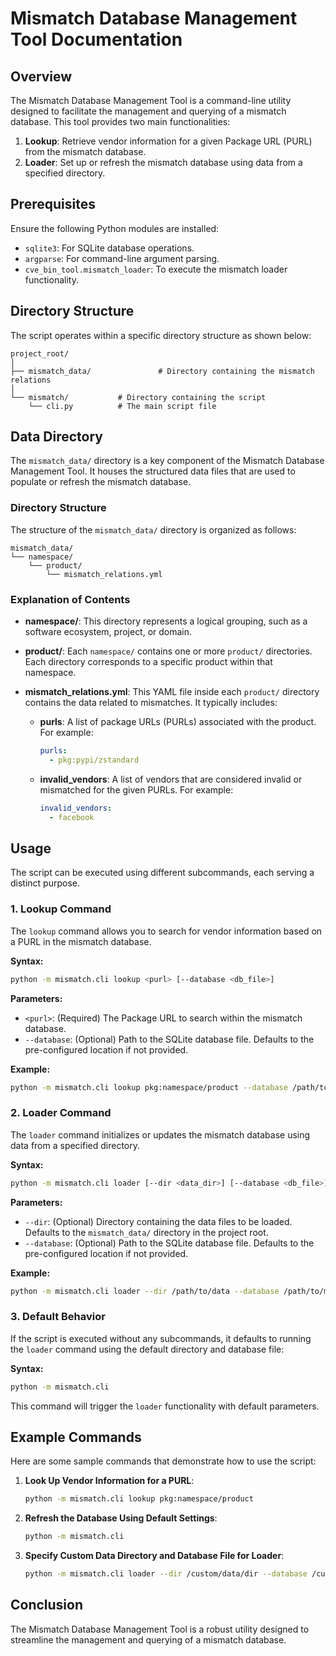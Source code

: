 # Mismatch Database Management Tool Documentation

## Overview

The Mismatch Database Management Tool is a command-line utility designed to facilitate the management and querying of a mismatch database. This tool provides two main functionalities:

1. **Lookup**: Retrieve vendor information for a given Package URL (PURL) from the mismatch database.
2. **Loader**: Set up or refresh the mismatch database using data from a specified directory.

## Prerequisites

Ensure the following Python modules are installed:

- `sqlite3`: For SQLite database operations.
- `argparse`: For command-line argument parsing.
- `cve_bin_tool.mismatch_loader`: To execute the mismatch loader functionality.

## Directory Structure

The script operates within a specific directory structure as shown below:

```
project_root/
│
├── mismatch_data/               # Directory containing the mismatch relations
│
└── mismatch/           # Directory containing the script
    └── cli.py          # The main script file
```

## Data Directory

The `mismatch_data/` directory is a key component of the Mismatch Database Management Tool. It houses the structured data files that are used to populate or refresh the mismatch database.

### Directory Structure

The structure of the `mismatch_data/` directory is organized as follows:

```
mismatch_data/
└── namespace/
    └── product/
        └── mismatch_relations.yml
```

### Explanation of Contents

- **namespace/**: This directory represents a logical grouping, such as a software ecosystem, project, or domain.

- **product/**: Each `namespace/` contains one or more `product/` directories. Each directory corresponds to a specific product within that namespace.

- **mismatch_relations.yml**: This YAML file inside each `product/` directory contains the data related to mismatches. It typically includes:

  - **purls**: A list of package URLs (PURLs) associated with the product. For example:
    ```yaml
    purls:
      - pkg:pypi/zstandard
    ```
  
  - **invalid_vendors**: A list of vendors that are considered invalid or mismatched for the given PURLs. For example:
    ```yaml
    invalid_vendors:
      - facebook
    ```

## Usage

The script can be executed using different subcommands, each serving a distinct purpose.

### 1. Lookup Command

The `lookup` command allows you to search for vendor information based on a PURL in the mismatch database.

**Syntax:**
```bash
python -m mismatch.cli lookup <purl> [--database <db_file>]
```

**Parameters:**
- `<purl>`: (Required) The Package URL to search within the mismatch database.
- `--database`: (Optional) Path to the SQLite database file. Defaults to the pre-configured location if not provided.

**Example:**
```bash
python -m mismatch.cli lookup pkg:namespace/product --database /path/to/mismatch.db
```

### 2. Loader Command

The `loader` command initializes or updates the mismatch database using data from a specified directory.

**Syntax:**
```bash
python -m mismatch.cli loader [--dir <data_dir>] [--database <db_file>]
```

**Parameters:**
- `--dir`: (Optional) Directory containing the data files to be loaded. Defaults to the `mismatch_data/` directory in the project root.
- `--database`: (Optional) Path to the SQLite database file. Defaults to the pre-configured location if not provided.

**Example:**
```bash
python -m mismatch.cli loader --dir /path/to/data --database /path/to/mismatch.db
```

### 3. Default Behavior

If the script is executed without any subcommands, it defaults to running the `loader` command using the default directory and database file:

**Syntax:**
```bash
python -m mismatch.cli
```

This command will trigger the `loader` functionality with default parameters.

## Example Commands

Here are some sample commands that demonstrate how to use the script:

1. **Look Up Vendor Information for a PURL**:
   ```bash
   python -m mismatch.cli lookup pkg:namespace/product
   ```

2. **Refresh the Database Using Default Settings**:
   ```bash
   python -m mismatch.cli
   ```

3. **Specify Custom Data Directory and Database File for Loader**:
   ```bash
   python -m mismatch.cli loader --dir /custom/data/dir --database /custom/db/file.db
   ```

## Conclusion

The Mismatch Database Management Tool is a robust utility designed to streamline the management and querying of a mismatch database.
